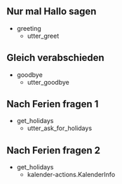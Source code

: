 ## Nur mal Hallo sagen
* greeting
  - utter_greet

## Gleich verabschieden
* goodbye
  - utter_goodbye

## Nach Ferien fragen 1
* get_holidays
  - utter_ask_for_holidays

## Nach Ferien fragen 2
* get_holidays
  - kalender-actions.KalenderInfo
